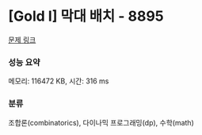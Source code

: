# [Gold I] 막대 배치 - 8895 

[문제 링크](https://www.acmicpc.net/problem/8895) 

### 성능 요약

메모리: 116472 KB, 시간: 316 ms

### 분류

조합론(combinatorics), 다이나믹 프로그래밍(dp), 수학(math)

